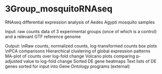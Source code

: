 # 3Group_mosquitoRNAseq
RNAseq differential expression analysis of Aedes Agypti mosquito samples 

Input: raw counts data of 3 experimental groups (once of which is a control) and a relevant GTF reference genome

Output:
\nRaw counts, normalized counts, log-transformed counts box plots
\nPCA comparisons
Hierarchical clustering of global expression patterns
MA-plot of counts over log-fold change
Volcano plots comparing p-adjusted value to log-fold change
Sorted DE gene heatmaps
Text lists of DE genes sorted for input into Gene Ontology programs (external)

